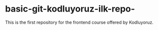 # basic-git-kodluyoruz-ilk-repo-
This is the first repository for the frontend course offered by Kodluyoruz.
